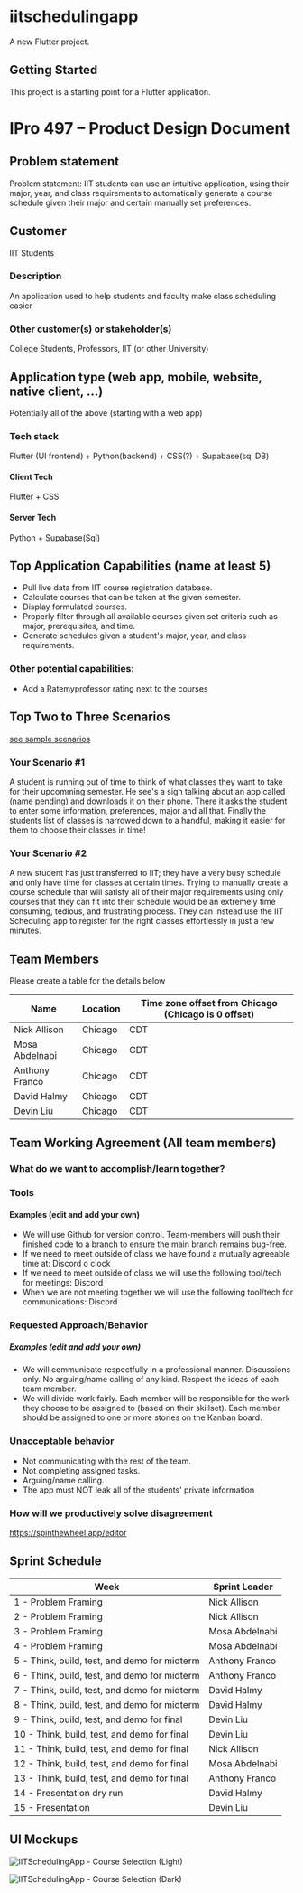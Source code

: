 # iitschedulingapp

A new Flutter project.

## Getting Started

This project is a starting point for a Flutter application.

# IPro 497 – Product Design Document

## Problem statement
Problem statement: IIT students can use an intuitive application, using their major, year, and class requirements to automatically generate a course schedule given their major and certain manually set preferences.

## Customer
IIT Students

### Description
An application used to help students and faculty make class scheduling easier

### Other customer(s) or stakeholder(s)
College Students, Professors, IIT (or other University)

## Application type (web app, mobile, website, native client, …)
Potentially all of the above (starting with a web app)

### Tech stack
Flutter (UI frontend) + Python(backend) + CSS(?) + Supabase(sql DB)

#### Client Tech 
Flutter + CSS
#### Server Tech
Python + Supabase(Sql)
## Top Application Capabilities (name at least 5)
- Pull live data from IIT course registration database.
- Calculate courses that can be taken at the given semester.
- Display formulated courses.
- Properly filter through all available courses given set criteria such as major, prerequisites, and time. 
- Generate schedules given a student's major, year, and class requirements.

### Other potential capabilities:
- Add a Ratemyprofessor rating next to the courses

## Top Two to Three Scenarios
[see sample scenarios](https://github.com/mschray/IPro497Sample/blob/main/Examples/ScenarioExample.md)

### Your Scenario #1
A student is running out of time to think of what classes they want to take for their upcomming semester. He see's a sign talking about an app called (name pending) and downloads it on their phone. There it asks the student to enter some information, preferences, major and all that. Finally the students list of classes is narrowed down to a handful, making it easier for them to choose their classes in time!
### Your Scenario #2
A new student has just transferred to IIT; they have a very busy schedule and only have time for classes at certain times.  Trying to manually create a course schedule that will satisfy all of their major requirements using only courses that they can fit into their schedule would be an extremely time consuming, tedious, and frustrating process.  They can instead use the IIT Scheduling app to register for the right classes effortlessly in just a few minutes.

## Team Members
Please create a table for the details below 

| Name |	Location	| Time zone offset from Chicago (Chicago is 0 offset)|
| -- | -- | -- |
| Nick Allison | Chicago | CDT |
| Mosa Abdelnabi | Chicago | CDT |
| Anthony Franco | Chicago | CDT |
| David Halmy | Chicago | CDT |
| Devin Liu | Chicago | CDT |

## Team Working Agreement (All team members)
### What do we want to accomplish/learn together?

### Tools
#### Examples (edit and add your own)
- We will use Github for version control. Team-members will push their finished code to a branch to ensure the main branch remains bug-free. 
- If we need to meet outside of class we have found a mutually agreeable time at: Discord o clock
- If we need to meet outside of class we will use the following tool/tech for meetings: Discord
- When we are not meeting together we will use the following tool/tech for communications: Discord

### Requested Approach/Behavior 
##### Examples (edit and add your own)
- We will communicate respectfully in a professional manner. Discussions only. No arguing/name calling of any kind. Respect the ideas of each team member.
- We will divide work fairly. Each member will be responsible for the work they choose to be assigned to (based on their skillset). Each member should be assigned to one or more stories on the Kanban board.

### Unacceptable behavior
- Not communicating with the rest of the team.
- Not completing assigned tasks.
- Arguing/name calling.
- The app must NOT leak all of the students' private information

### How will we productively solve disagreement
https://spinthewheel.app/editor

## Sprint Schedule

| Week | Sprint Leader |
| --------  | ------------------- |
| 1 - Problem Framing                                 | Nick Allison  |
| 2 - Problem Framing                                 | Nick Allison  |
| 3 - Problem Framing                                 | Mosa Abdelnabi|
| 4 - Problem Framing                                 | Mosa Abdelnabi|
| 5 - Think, build, test, and demo for midterm        | Anthony Franco |
| 6 - Think, build, test, and demo for midterm        | Anthony Franco |
| 7 - Think, build, test, and demo for midterm        | David Halmy |
| 8 - Think, build, test, and demo for midterm        | David Halmy|
| 9 - Think, build, test, and demo for final          | Devin Liu |
| 10 - Think, build, test, and demo for final	      | Devin Liu |
| 11 - Think, build, test, and demo for final         | Nick Allison  |
| 12 - Think, build, test, and demo for final         | Mosa Abdelnabi         |
| 13 - Think, build, test, and demo for final         | Anthony Franco          |
| 14 - Presentation dry run                           | David Halmy   |
| 15 - Presentation                                   | Devin Liu |

## UI Mockups
![IITSchedulingApp - Course Selection (Light)](https://github.com/anthonyfranco0123/iitschedulingapp/assets/67798119/b2217ba0-cd2d-44be-b0ad-80eb0ce3c34e)

![IITSchedulingApp - Course Selection (Dark)](https://github.com/anthonyfranco0123/iitschedulingapp/assets/67798119/2d6f47e9-e5b6-469e-b7a2-4a03504528fb)

